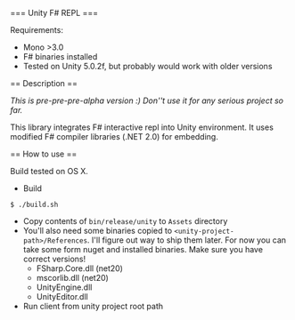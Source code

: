 === Unity F# REPL ===

Requirements:
* Mono >3.0
* F# binaries installed
* Tested on Unity 5.0.2f, but probably would work with older versions

== Description ==

*This is pre-pre-pre-alpha version :) Don''t use it for any serious project so far.*

This library integrates F# interactive repl into Unity environment.
It uses modified F# compiler libraries (.NET 2.0) for embedding.

== How to use ==

Build tested on OS X.

* Build
```
$ ./build.sh
```
* Copy contents of `bin/release/unity` to `Assets` directory
* You'll also need some binaries copied to `<unity-project-path>/References`.
  I'll figure out way to ship them later. For now you can take some form nuget
  and installed binaries. Make sure you have correct versions!
  * FSharp.Core.dll (net20)
  * mscorlib.dll (net20)
  * UnityEngine.dll
  * UnityEditor.dll
* Run client from unity project root path
